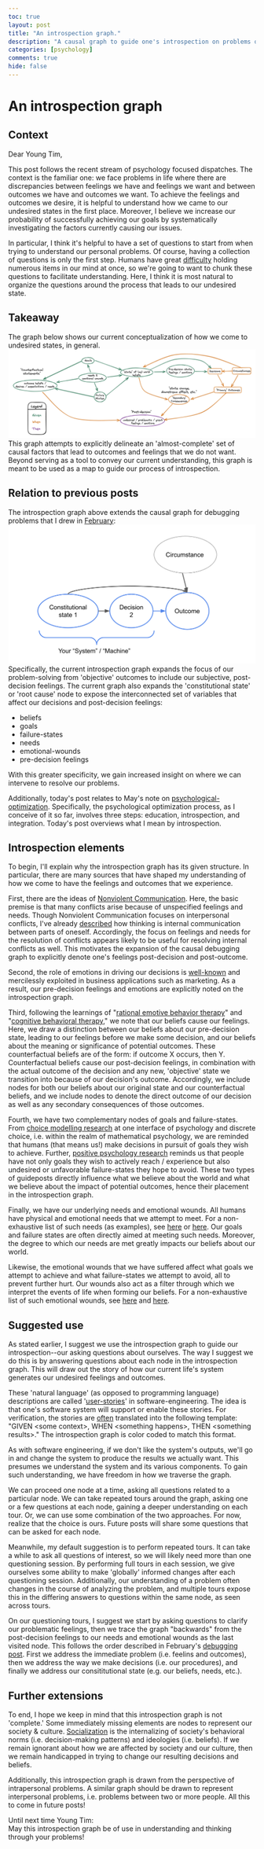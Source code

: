 ```yaml
---
toc: true
layout: post
title: "An introspection graph."
description: "A causal graph to guide one's introspection on problems of life."
categories: [psychology]
comments: true
hide: false
---
```


# An introspection graph


## Context

Dear Young Tim,

This post follows the recent stream of psychology focused dispatches.
The context is the familiar one:
we face problems in life where there are
discrepancies between feelings we have and feelings we want
and between outcomes we have and outcomes we want.
To achieve the feelings and outcomes we desire,
it is helpful to understand how we came to our undesired states in the first
place. Moreover, I believe we increase our probability of successfully achieving
our goals by systematically investigating the factors currently causing our
issues.

In particular, I think it's helpful to have a set of questions to start from
when trying to understand our personal problems.
Of course, having a collection of questions is only the first step.
Humans have great [difficulty](https://en.wikipedia.org/wiki/The_Magical_Number_Seven,_Plus_or_Minus_Two)
holding numerous items in our mind at once,
so we're going to want to chunk these questions to facilitate understanding.
Here, I think it is most natural to organize the questions around the
process that leads to our undesired state.


## Takeaway
The graph below shows our current conceptualization of how we come to undesired
states, in general.
<img src="../images/2021-09-19_introspection-graph.png">
This graph attempts to explicitly delineate an
'almost-complete' set of causal factors
that lead to outcomes and feelings that we do not want.
Beyond serving as a tool to convey our current understanding,
this graph is meant to be used as a map to guide our process of introspection.


## Relation to previous posts

The introspection graph above extends the causal graph for debugging problems
that I drew in
[February](https://timothyb0912.github.io/blog/reading/2021/02/28/Causally-Engineering-Life.html):
<img src="../images/the-system-dalio-carpenter.png">
Specifically, the current introspection graph expands the focus of our
problem-solving from 'objective' outcomes to include our subjective,
post-decision feelings.
The current graph also expands the 'constitutional state' or 'root cause' node
to expose the interconnected set of variables that affect our decisions and
post-decision feelings:
- beliefs
- goals
- failure-states
- needs
- emotional-wounds
- pre-decision feelings

With this greater specificity,
we gain increased insight on where we can intervene to resolve our problems.

Additionally, today's post relates to May's note on
[psychological-optimization](https://timothyb0912.github.io/blog/psychology/2021/05/30/Psychological-optimization.html).
Specifically, the psychological optimization process,
as I conceive of it so far, involves three steps:
education, introspection, and integration.
Today's post overviews what I mean by introspection.

## Introspection elements

To begin, I'll explain why the introspection graph has its given structure.
In particular, there are many sources that have shaped my understanding of
how we come to have the feelings and outcomes that we experience.

First, there are the ideas of
[Nonviolent Communication](https://en.wikipedia.org/wiki/Nonviolent_Communication).
Here, the basic premise is that many conflicts arise because of unspecified
feelings and needs.
Though Nonviolent Communication focuses on interpersonal conflicts,
I've already [described](https://timothyb0912.github.io/blog/psychology/2021/08/16/Effective-thinking-is-effective-communication.html)
how thinking is internal communication between parts of oneself.
Accordingly, the focus on feelings and needs for the resolution of conflicts
appears likely to be useful for resolving internal conflicts as well.
This motivates the expansion of the causal debugging graph to explicitly denote
one's feelings post-decision and post-outcome.

Second, the role of emotions in driving our decisions is
[well-known](https://www.psychologytoday.com/us/blog/intense-emotions-and-strong-feelings/201012/it-or-not-emotions-will-drive-the-decisions-you)
and mercilessly exploited in business applications such as marketing.
As a result, our pre-decision feelings and emotions are explicitly noted on
the introspection graph.

Third, following the learnings of
"[rational emotive behavior therapy](https://en.wikipedia.org/wiki/Rational_emotive_behavior_therapy)" and
"[cognitive behavioral therapy](https://en.wikipedia.org/wiki/Cognitive_behavioral_therapy),"
we note that our beliefs cause our feelings.
Here, we draw a distinction between our beliefs about our pre-decision state,
leading to our feelings before we make some decision,
and our beliefs about the meaning or significance of potential outcomes.
These counterfactual beliefs are of the form: if outcome X occurs, then Y.
Counterfactual beliefs cause our post-decision feelings,
in combination with the actual outcome of the decision and
any new, 'objective' state we transition into because of our decision's outcome.
Accordingly, we include nodes for both our beliefs about our original state and
our counterfactual beliefs, and we include nodes to denote the direct outcome
of our decision as well as any secondary consequences of those outcomes.


<!-- describe goal and failure-state nodes -->
Fourth, we have two complementary nodes of goals and failure-states.
From [choice modelling research](https://www.sciencedirect.com/science/article/abs/pii/S002224961300028X)
at one interface of psychology and discrete choice,
i.e. within the realm of mathematical psychology,
we are reminded that humans (that means us!)
make decisions in pursuit of goals they wish to achieve.
Further, [positive psychology research](https://psycnet.apa.org/record/2003-04013-006)
reminds us that people have not only
goals they wish to actively reach / experience
but also undesired or unfavorable failure-states they hope to avoid.
These two types of guideposts directly influence what we believe about the world
and what we believe about the impact of potential outcomes,
hence their placement in the introspection graph.

<!-- describe needs and emotional wounds nodes -->
Finally, we have our underlying needs and emotional wounds.
All humans have physical and emotional needs that we attempt to meet.
For a non-exhaustive list of such needs (as examples),
see [here](https://www.cnvc.org/training/resource/needs-inventory) or
[here](http://sfhelp.org/relate/keys/needs.htm).
Our goals and failure states are often directly aimed at meeting such needs.
Moreover, the degree to which our needs are met
greatly impacts our beliefs about our world.

Likewise, the emotional wounds that we have suffered affect what goals we
attempt to achieve and what failure-states we attempt to avoid,
all to prevent further hurt.
Our wounds also act as a filter through which we interpret the events of life
when forming our beliefs.
For a non-exhaustive list of such emotional wounds,
see [here](https://web.archive.org/web/20210816011433/https://selftherapyjourney.com/Pattern/Beginning/List_of_Wounds.aspx)
and [here](http://sfhelp.org/gwc/wounds.htm).


## Suggested use

As stated earlier, I suggest we use the introspection graph to guide our
introspection--our asking questions about ourselves.
The way I suggest we do this is
by answering questions about each node in the introspection graph.
This will draw out the story of how our current life's system generates
our undesired feelings and outcomes.

These 'natural language' (as opposed to programming language) descriptions
are called '[user-stories](https://en.wikipedia.org/wiki/User_story)'
in software-engineering.
The idea is that one's software system will support or enable these stories.
For verification,
the stories are [often](https://www.agilealliance.org/glossary/gwt/)
translated into the following template:
"GIVEN \<some context\>,
WHEN \<something happens\>,
THEN \<something results\>."
The introspection graph is color coded to match this format.

As with software engineering, if we don't like the system's outputs,
we'll go in and change the system to produce the results we actually want.
This presumes we understand the system and its various components.
To gain such understanding, we have freedom in how we traverse the graph.

We can proceed one node at a time,
asking all questions related to a particular node.
We can take repeated tours around the graph,
asking one or a few questions at each node,
gaining a deeper understanding on each tour.
Or, we can use some combination of the two approaches.
For now, realize that the choice is ours.
Future posts will share some questions that can be asked for each node.

Meanwhile, my default suggestion is to perform repeated tours.
It can take a while to ask all questions of interest,
so we will likely need more than one questioning session.
By performing full tours in each session,
we give ourselves some ability to make 'globally' informed changes after each
questioning session.
Additionally, our understanding of a problem often changes in the course of
analyzing the problem, and multiple tours expose this in the differing answers
to questions within the same node, as seen across tours.

On our questioning tours,
I suggest we start by asking questions to clarify our problematic feelings,
then we trace the graph "backwards" from the post-decision feelings
to our needs and emotional wounds as the last visited node.
This follows the order described in February's [debugging post](https://timothyb0912.github.io/blog/reading/2021/02/28/Causally-Engineering-Life.html).
First we address the immediate problem (i.e. feelins and outcomes),
then we address the way we make decisions (i.e. our procedures), and
finally we address our consititutional state (e.g. our beliefs, needs, etc.).


## Further extensions

To end, I hope we keep in mind that this introspection graph is not 'complete.'
Some immediately missing elements are nodes to represent our society & culture.
[Socialization](https://en.wikipedia.org/wiki/Socialization)
is the internalizing of society's behavioral norms
(i.e. decision-making patterns) and ideologies (i.e. beliefs).
If we remain ignorant about how we are affected by society and our culture,
then we remain handicapped in trying to change
our resulting decisions and beliefs.

Additionally, this introspection graph is drawn from the perspective of
intrapersonal problems.
A similar graph should be drawn to represent interpersonal problems,
i.e. problems between two or more people.
All this to come in future posts!

Until next time Young Tim: <br>
May this introspection graph be of use in
understanding and thinking through your problems!
